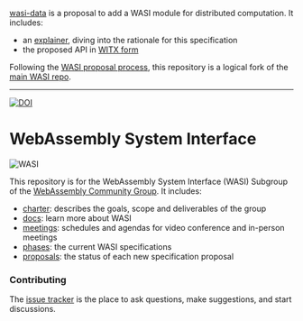 [wasi-data](https://github.com/WebAssembly/wasi-data) is a proposal to add a WASI module for distributed computation. It includes:
 - an [explainer](docs/Explainer.md), diving into the rationale for this specification
 - the proposed API in [WITX
   form](https://github.com/WebAssembly/wasi-data/blob/main/phases/ephemeral/witx/wasi_ephemeral_data.witx)

Following the [WASI proposal
process](https://github.com/WebAssembly/WASI/blob/master/docs/Process.md), this repository is a
logical fork of the [main WASI repo](https://github.com/WebAssembly/WASI).

----

[![DOI](https://zenodo.org/badge/DOI/10.5281/zenodo.4323447.svg)](https://doi.org/10.5281/zenodo.4323447)

# WebAssembly System Interface

![WASI](WASI.png)

This repository is for the WebAssembly System Interface (WASI) Subgroup of the
[WebAssembly Community Group]. It includes:
 - [charter]: describes the goals, scope and deliverables of the group
 - [docs]: learn more about WASI
 - [meetings]: schedules and agendas for video conference and in-person meetings
 - [phases]: the current WASI specifications
 - [proposals]: the status of each new specification proposal

[charter]: Charter.md
[docs]: docs/README.md
[meetings]: https://github.com/WebAssembly/meetings/tree/master/wasi
[phases]: phases/README.md
[proposals]: docs/Proposals.md
[WebAssembly Community Group]: https://www.w3.org/community/webassembly/

### Contributing

The [issue tracker] is the place to ask questions, make suggestions, and start discussions.

[issue tracker]: https://github.com/WebAssembly/WASI/issues
